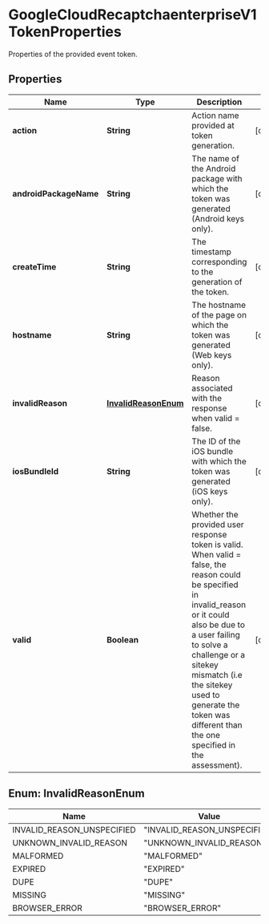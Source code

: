 

# GoogleCloudRecaptchaenterpriseV1TokenProperties

Properties of the provided event token.

## Properties

| Name | Type | Description | Notes |
|------------ | ------------- | ------------- | -------------|
|**action** | **String** | Action name provided at token generation. |  [optional] |
|**androidPackageName** | **String** | The name of the Android package with which the token was generated (Android keys only). |  [optional] |
|**createTime** | **String** | The timestamp corresponding to the generation of the token. |  [optional] |
|**hostname** | **String** | The hostname of the page on which the token was generated (Web keys only). |  [optional] |
|**invalidReason** | [**InvalidReasonEnum**](#InvalidReasonEnum) | Reason associated with the response when valid &#x3D; false. |  [optional] |
|**iosBundleId** | **String** | The ID of the iOS bundle with which the token was generated (iOS keys only). |  [optional] |
|**valid** | **Boolean** | Whether the provided user response token is valid. When valid &#x3D; false, the reason could be specified in invalid_reason or it could also be due to a user failing to solve a challenge or a sitekey mismatch (i.e the sitekey used to generate the token was different than the one specified in the assessment). |  [optional] |



## Enum: InvalidReasonEnum

| Name | Value |
|---- | -----|
| INVALID_REASON_UNSPECIFIED | &quot;INVALID_REASON_UNSPECIFIED&quot; |
| UNKNOWN_INVALID_REASON | &quot;UNKNOWN_INVALID_REASON&quot; |
| MALFORMED | &quot;MALFORMED&quot; |
| EXPIRED | &quot;EXPIRED&quot; |
| DUPE | &quot;DUPE&quot; |
| MISSING | &quot;MISSING&quot; |
| BROWSER_ERROR | &quot;BROWSER_ERROR&quot; |



